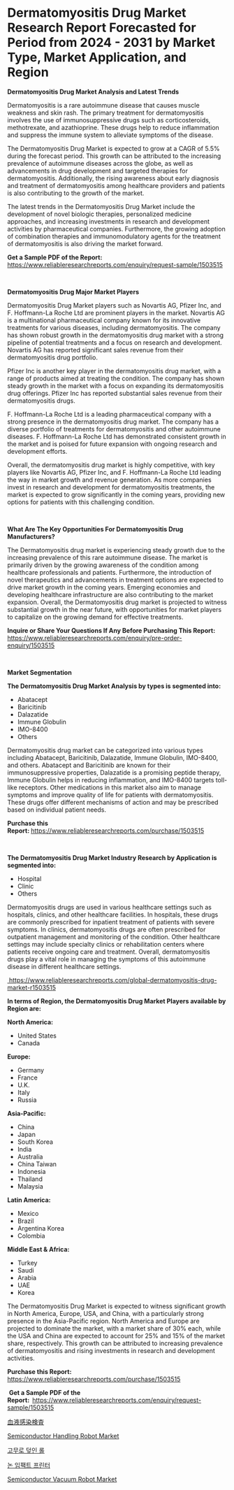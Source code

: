 <p><h1>Dermatomyositis Drug Market Research Report Forecasted for Period from 2024 -  2031 by Market Type, Market Application, and Region</h1></p><p><strong>Dermatomyositis Drug Market Analysis and Latest Trends</strong></p>
<p><p>Dermatomyositis is a rare autoimmune disease that causes muscle weakness and skin rash. The primary treatment for dermatomyositis involves the use of immunosuppressive drugs such as corticosteroids, methotrexate, and azathioprine. These drugs help to reduce inflammation and suppress the immune system to alleviate symptoms of the disease.</p><p>The Dermatomyositis Drug Market is expected to grow at a CAGR of 5.5% during the forecast period. This growth can be attributed to the increasing prevalence of autoimmune diseases across the globe, as well as advancements in drug development and targeted therapies for dermatomyositis. Additionally, the rising awareness about early diagnosis and treatment of dermatomyositis among healthcare providers and patients is also contributing to the growth of the market.</p><p>The latest trends in the Dermatomyositis Drug Market include the development of novel biologic therapies, personalized medicine approaches, and increasing investments in research and development activities by pharmaceutical companies. Furthermore, the growing adoption of combination therapies and immunomodulatory agents for the treatment of dermatomyositis is also driving the market forward.</p></p>
<p><strong>Get a Sample PDF of the Report:&nbsp;</strong> <a href="https://www.reliableresearchreports.com/enquiry/request-sample/1503515">https://www.reliableresearchreports.com/enquiry/request-sample/1503515</a></p>
<p>&nbsp;</p>
<p><strong>Dermatomyositis Drug Major Market Players</strong></p>
<p><p>Dermatomyositis Drug Market players such as Novartis AG, Pfizer Inc, and F. Hoffmann-La Roche Ltd are prominent players in the market. Novartis AG is a multinational pharmaceutical company known for its innovative treatments for various diseases, including dermatomyositis. The company has shown robust growth in the dermatomyositis drug market with a strong pipeline of potential treatments and a focus on research and development. Novartis AG has reported significant sales revenue from their dermatomyositis drug portfolio.</p><p>Pfizer Inc is another key player in the dermatomyositis drug market, with a range of products aimed at treating the condition. The company has shown steady growth in the market with a focus on expanding its dermatomyositis drug offerings. Pfizer Inc has reported substantial sales revenue from their dermatomyositis drugs.</p><p>F. Hoffmann-La Roche Ltd is a leading pharmaceutical company with a strong presence in the dermatomyositis drug market. The company has a diverse portfolio of treatments for dermatomyositis and other autoimmune diseases. F. Hoffmann-La Roche Ltd has demonstrated consistent growth in the market and is poised for future expansion with ongoing research and development efforts.</p><p>Overall, the dermatomyositis drug market is highly competitive, with key players like Novartis AG, Pfizer Inc, and F. Hoffmann-La Roche Ltd leading the way in market growth and revenue generation. As more companies invest in research and development for dermatomyositis treatments, the market is expected to grow significantly in the coming years, providing new options for patients with this challenging condition.</p></p>
<p>&nbsp;</p>
<p><strong>What Are The Key Opportunities For Dermatomyositis Drug Manufacturers?</strong></p>
<p><p>The Dermatomyositis drug market is experiencing steady growth due to the increasing prevalence of this rare autoimmune disease. The market is primarily driven by the growing awareness of the condition among healthcare professionals and patients. Furthermore, the introduction of novel therapeutics and advancements in treatment options are expected to drive market growth in the coming years. Emerging economies and developing healthcare infrastructure are also contributing to the market expansion. Overall, the Dermatomyositis drug market is projected to witness substantial growth in the near future, with opportunities for market players to capitalize on the growing demand for effective treatments.</p></p>
<p><strong>Inquire or Share Your Questions If Any Before Purchasing This Report:</strong> <a href="https://www.reliableresearchreports.com/enquiry/pre-order-enquiry/1503515">https://www.reliableresearchreports.com/enquiry/pre-order-enquiry/1503515</a></p>
<p>&nbsp;</p>
<p><strong>Market Segmentation</strong></p>
<p><strong>The Dermatomyositis Drug Market Analysis by types is segmented into:</strong></p>
<p><ul><li>Abatacept</li><li>Baricitinib</li><li>Dalazatide</li><li>Immune Globulin</li><li>IMO-8400</li><li>Others</li></ul></p>
<p><p>Dermatomyositis drug market can be categorized into various types including Abatacept, Baricitinib, Dalazatide, Immune Globulin, IMO-8400, and others. Abatacept and Baricitinib are known for their immunosuppressive properties, Dalazatide is a promising peptide therapy, Immune Globulin helps in reducing inflammation, and IMO-8400 targets toll-like receptors. Other medications in this market also aim to manage symptoms and improve quality of life for patients with dermatomyositis. These drugs offer different mechanisms of action and may be prescribed based on individual patient needs.</p></p>
<p><strong>Purchase this Report:&nbsp;</strong><a href="https://www.reliableresearchreports.com/purchase/1503515">https://www.reliableresearchreports.com/purchase/1503515</a></p>
<p>&nbsp;</p>
<p><strong>The Dermatomyositis Drug Market Industry Research by Application is segmented into:</strong></p>
<p><ul><li>Hospital</li><li>Clinic</li><li>Others</li></ul></p>
<p><p>Dermatomyositis drugs are used in various healthcare settings such as hospitals, clinics, and other healthcare facilities. In hospitals, these drugs are commonly prescribed for inpatient treatment of patients with severe symptoms. In clinics, dermatomyositis drugs are often prescribed for outpatient management and monitoring of the condition. Other healthcare settings may include specialty clinics or rehabilitation centers where patients receive ongoing care and treatment. Overall, dermatomyositis drugs play a vital role in managing the symptoms of this autoimmune disease in different healthcare settings.</p></p>
<p><a href="https://www.reliableresearchreports.com/global-dermatomyositis-drug-market-r1503515">&nbsp;https://www.reliableresearchreports.com/global-dermatomyositis-drug-market-r1503515</a></p>
<p><strong>In terms of Region, the Dermatomyositis Drug Market Players available by Region are:</strong></p>
<p>
    <p> <strong> North America: </strong>
        <ul>
            <li>United States</li>
            <li>Canada</li>
        </ul>
        </p> 
    <p> <strong> Europe: </strong>
        <ul>
            <li>Germany</li>
            <li>France</li>
            <li>U.K.</li>
            <li>Italy</li>
            <li>Russia</li>
        </ul>
        </p> 
    <p> <strong> Asia-Pacific: </strong>
        <ul>
            <li>China</li>
            <li>Japan</li>
            <li>South Korea</li>
            <li>India</li>
            <li>Australia</li>
            <li>China Taiwan</li>
            <li>Indonesia</li>
            <li>Thailand</li>
            <li>Malaysia</li>
        </ul>
        </p> 
    <p> <strong> Latin America: </strong>
        <ul>
            <li>Mexico</li>
            <li>Brazil</li>
            <li>Argentina Korea</li>
            <li>Colombia</li>
        </ul>
        </p> 
    <p> <strong> Middle East & Africa: </strong>
        <ul>
            <li>Turkey</li>
            <li>Saudi</li>
            <li>Arabia</li>
            <li>UAE</li>
            <li>Korea</li>
        </ul>
    </p>
    </p>
<p><p>The Dermatomyositis Drug Market is expected to witness significant growth in North America, Europe, USA, and China, with a particularly strong presence in the Asia-Pacific region. North America and Europe are projected to dominate the market, with a market share of 30% each, while the USA and China are expected to account for 25% and 15% of the market share, respectively. This growth can be attributed to increasing prevalence of dermatomyositis and rising investments in research and development activities.</p></p>
<p><strong>Purchase this Report: </strong><a href="https://www.reliableresearchreports.com/purchase/1503515">https://www.reliableresearchreports.com/purchase/1503515</a></p>
<p>&nbsp;<strong>Get a Sample PDF of the Report:&nbsp;&nbsp;</strong><a href="https://www.reliableresearchreports.com/enquiry/request-sample/1503515">https://www.reliableresearchreports.com/enquiry/request-sample/1503515</a></p>
<p><strong></strong></p>
<p><p><a href="https://github.com/LeoraEber/Market-Research-Report-List-1/blob/main/127026394908.md">血液感染検査</a></p><p><a href="https://github.com/joannesouthgate/Market-Research-Report-List-3/blob/main/semiconductor-handling-robot-market.md">Semiconductor Handling Robot Market</a></p><p><a href="https://github.com/TitusBoyer1/Market-Research-Report-List-1/blob/main/806426986546.md">고무로 덮인 롤</a></p><p><a href="https://github.com/RickyMetzDVM/Market-Research-Report-List-1/blob/main/294152986547.md">논 임팩트 프린터</a></p><p><a href="https://github.com/sofayahoo2023/Market-Research-Report-List-4/blob/main/semiconductor-vacuum-robot-market.md">Semiconductor Vacuum Robot Market</a></p></p>